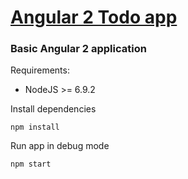 # [Angular 2 Todo app](https://yk-angular2-todo-app.herokuapp.com)
### Basic Angular 2 application

Requirements:
- NodeJS >= 6.9.2

Install dependencies
```
npm install
```

Run app in debug mode
```
npm start
```
